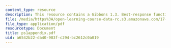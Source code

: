 ```yaml
---
content_type: resource
description: This resource contains a Gibbons 1.3. Best-response functions graph.
file: /media/https%3A/open-learning-course-data-rc.s3.amazonaws.com/17-881-game-theory-and-political-theory-fall-2004/a6542b22da40983fc294bc2612c0a019_ps1appendix.pdf
file_type: application/pdf
resourcetype: Document
title: ps1appendix.pdf
uid: a6542b22-da40-983f-c294-bc2612c0a019
---
```

